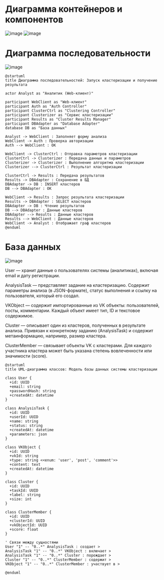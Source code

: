 # Диаграмма контейнеров и компонентов

![image](https://github.com/user-attachments/assets/2a483d0a-77e4-4d84-8d56-fc758fc80029)
![image](https://github.com/user-attachments/assets/f658507d-20a1-432e-bbf7-337970ee63eb)

# Диаграмма последовательности
![image](https://github.com/user-attachments/assets/ef35a650-b469-493f-8862-f6bad7b88399)

``` @PlantUML
@startuml
title Диаграмма последовательностей: Запуск кластеризации и получение результата

actor Analyst as "Аналитик (Web-клиент)"

participant WebClient as "Web-клиент"
participant Auth as "Auth Controller"
participant ClusterCtrl as "Clustering Controller"
participant Clusterizer as "Сервис кластеризации"
participant Results as "Cluster Results Manager"
participant DBAdapter as "Database Adapter"
database DB as "База данных"

Analyst -> WebClient : Заполняет форму анализа
WebClient -> Auth : Проверка авторизации
Auth --> WebClient : OK

WebClient -> ClusterCtrl : Отправка параметров кластеризации
ClusterCtrl -> Clusterizer : Передача данных и параметров
Clusterizer -> Clusterizer : Выполнение алгоритма кластеризации
Clusterizer --> ClusterCtrl : Результат кластеризации

ClusterCtrl -> Results : Передача результатов
Results -> DBAdapter : Сохранение в БД
DBAdapter -> DB : INSERT кластеров
DB --> DBAdapter : OK

WebClient -> Results : Запрос результата кластеризации
Results -> DBAdapter : SELECT кластеров
DBAdapter -> DB : Чтение результатов
DB --> DBAdapter : Данные кластеров
DBAdapter --> Results : Данные кластеров
Results --> WebClient : Данные кластеров
WebClient -> Analyst : Отображает граф кластеров
@enduml
```

# База данных
![image](https://github.com/user-attachments/assets/24721b33-e7bc-4b2b-af10-80c35dfb726a)

User — хранит данные о пользователях системы (аналитиках), включая email и дату регистрации.

AnalysisTask — представляет задание на кластеризацию. Содержит параметры анализа (в JSON-формате), статус выполнения и ссылку на пользователя, который его создал.

VKObject — содержит импортированные из VK объекты: пользователей, посты, комментарии. Каждый объект имеет тип, ID и текстовое содержимое.

Cluster — описывает один из кластеров, полученных в результате анализа. Привязан к конкретному заданию (AnalysisTask) и содержит метаинформацию, например, размер кластера.

ClusterMember — связывает объекты VK с кластерами. Для каждого участника кластера может быть указана степень вовлеченности или значимости (score).

``` @PlantUML
@startuml
title UML-диаграмма классов: Модель базы данных системы кластеризации

class User {
  +id: UUID
  +email: string
  +passwordHash: string
  +createdAt: datetime
}

class AnalysisTask {
  +id: UUID
  +userId: UUID
  +name: string
  +status: string
  +createdAt: datetime
  +parameters: json
}

class VKObject {
  +id: UUID
  +vkId: string
  +type: string <<enum: 'user', 'post', 'comment'>>
  +content: text
  +createdAt: datetime
}

class Cluster {
  +id: UUID
  +taskId: UUID
  +label: string
  +size: int
}

class ClusterMember {
  +id: UUID
  +clusterId: UUID
  +vkObjectId: UUID
  +score: float
}

' Связи между сущностями
User "1" -- "0..*" AnalysisTask : создает >
AnalysisTask "1" -- "0..*" VKObject : включает >
AnalysisTask "1" -- "0..*" Cluster : порождает >
Cluster "1" -- "0..*" ClusterMember : содержит >
VKObject "1" -- "0..*" ClusterMember : участвует в >

@enduml
```
